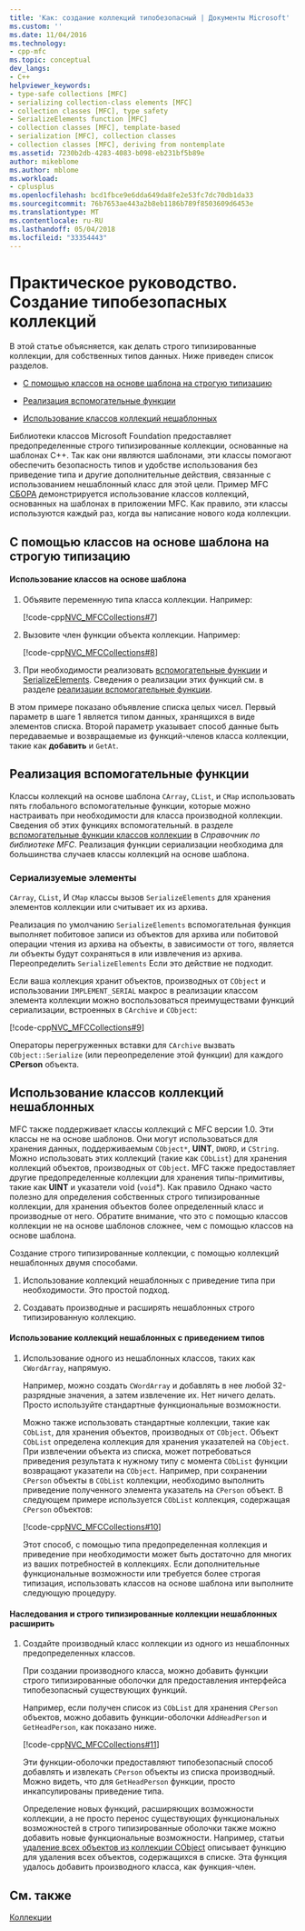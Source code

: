 ```yaml
---
title: 'Как: создание коллекций типобезопасный | Документы Microsoft'
ms.custom: ''
ms.date: 11/04/2016
ms.technology:
- cpp-mfc
ms.topic: conceptual
dev_langs:
- C++
helpviewer_keywords:
- type-safe collections [MFC]
- serializing collection-class elements [MFC]
- collection classes [MFC], type safety
- SerializeElements function [MFC]
- collection classes [MFC], template-based
- serialization [MFC], collection classes
- collection classes [MFC], deriving from nontemplate
ms.assetid: 7230b2db-4283-4083-b098-eb231bf5b89e
author: mikeblome
ms.author: mblome
ms.workload:
- cplusplus
ms.openlocfilehash: bcd1fbce9e6dda649da8fe2e53fc7dc70db1da33
ms.sourcegitcommit: 76b7653ae443a2b8eb1186b789f8503609d6453e
ms.translationtype: MT
ms.contentlocale: ru-RU
ms.lasthandoff: 05/04/2018
ms.locfileid: "33354443"
---
```

# <a name="how-to-make-a-type-safe-collection"></a>Практическое руководство. Создание типобезопасных коллекций
В этой статье объясняется, как делать строго типизированные коллекции, для собственных типов данных. Ниже приведен список разделов.  
  
-   [С помощью классов на основе шаблона на строгую типизацию](#_core_using_template.2d.based_classes_for_type_safety)  
  
-   [Реализация вспомогательные функции](#_core_implementing_helper_functions)  
  
-   [Использование классов коллекций нешаблонных](#_core_using_nontemplate_collection_classes)  
  
 Библиотеки классов Microsoft Foundation предоставляет предопределенные строго типизированные коллекции, основанные на шаблонах C++. Так как они являются шаблонами, эти классы помогают обеспечить безопасность типов и удобстве использования без приведение типа и другие дополнительные действия, связанные с использованием нешаблонный класс для этой цели. Пример MFC [СБОРА](../visual-cpp-samples.md) демонстрируется использование классов коллекций, основанных на шаблонах в приложении MFC. Как правило, эти классы используются каждый раз, когда вы написание нового кода коллекции.  
  
##  <a name="_core_using_template.2d.based_classes_for_type_safety"></a> С помощью классов на основе шаблона на строгую типизацию  
  
#### <a name="to-use-template-based-classes"></a>Использование классов на основе шаблона  
  
1.  Объявите переменную типа класса коллекции. Например:  
  
     [!code-cpp[NVC_MFCCollections#7](../mfc/codesnippet/cpp/how-to-make-a-type-safe-collection_1.cpp)]  
  
2.  Вызовите член функции объекта коллекции. Например:  
  
     [!code-cpp[NVC_MFCCollections#8](../mfc/codesnippet/cpp/how-to-make-a-type-safe-collection_2.cpp)]  
  
3.  При необходимости реализовать [вспомогательные функции](../mfc/reference/collection-class-helpers.md) и [SerializeElements](../mfc/reference/collection-class-helpers.md#serializeelements). Сведения о реализации этих функций см. в разделе [реализации вспомогательные функции](#_core_implementing_helper_functions).  
  
 В этом примере показано объявление списка целых чисел. Первый параметр в шаге 1 является типом данных, хранящихся в виде элементов списка. Второй параметр указывает способ данные быть передаваемые и возвращаемые из функций-членов класса коллекции, такие как **добавить** и `GetAt`.  
  
##  <a name="_core_implementing_helper_functions"></a> Реализация вспомогательные функции  
 Классы коллекций на основе шаблона `CArray`, `CList`, и `CMap` использовать пять глобального вспомогательные функции, которые можно настраивать при необходимости для класса производной коллекции. Сведения об этих функциях вспомогательный. в разделе [вспомогательные функции классов коллекции](../mfc/reference/collection-class-helpers.md) в *Справочник по библиотеке MFC*. Реализация функции сериализации необходима для большинства случаев классы коллекций на основе шаблона.  
  
###  <a name="_core_serializing_elements"></a> Сериализуемые элементы  
 `CArray`, `CList`, И `CMap` классы вызов `SerializeElements` для хранения элементов коллекции или считывает их из архива.  
  
 Реализация по умолчанию `SerializeElements` вспомогательная функция выполняет побитовое записи из объектов для архива или побитовой операции чтения из архива на объекты, в зависимости от того, является ли объекты будут сохраняться в или извлечения из архива. Переопределить `SerializeElements` Если это действие не подходит.  
  
 Если ваша коллекция хранит объектов, производных от `CObject` и использовании `IMPLEMENT_SERIAL` макрос в реализации классом элемента коллекции можно воспользоваться преимуществами функций сериализации, встроенных в `CArchive` и `CObject`:  
  
 [!code-cpp[NVC_MFCCollections#9](../mfc/codesnippet/cpp/how-to-make-a-type-safe-collection_3.cpp)]  
  
 Операторы перегруженных вставки для `CArchive` вызвать `CObject::Serialize` (или переопределение этой функции) для каждого **CPerson** объекта.  
  
##  <a name="_core_using_nontemplate_collection_classes"></a> Использование классов коллекций нешаблонных  
 MFC также поддерживает классы коллекций с MFC версии 1.0. Эти классы не на основе шаблонов. Они могут использоваться для хранения данных, поддерживаемым `CObject*`, **UINT**, `DWORD`, и `CString`. Можно использовать этих коллекций (такие как `CObList`) для хранения коллекций объектов, производных от `CObject`. MFC также предоставляет другие предопределенные коллекции для хранения типы-примитивы, такие как **UINT** и указатели void (`void`*). Как правило Однако часто полезно для определения собственных строго типизированные коллекции, для хранения объектов более определенный класс и производные от него. Обратите внимание, что это с помощью классов коллекции не на основе шаблонов сложнее, чем с помощью классов на основе шаблона.  
  
 Создание строго типизированные коллекции, с помощью коллекций нешаблонных двумя способами.  
  
1.  Использование коллекций нешаблонных с приведение типа при необходимости. Это простой подход.  
  
2.  Создавать производные и расширять нешаблонных строго типизированную коллекцию.  
  
#### <a name="to-use-the-nontemplate-collections-with-type-casting"></a>Использование коллекций нешаблонных с приведением типов  
  
1.  Использование одного из нешаблонных классов, таких как `CWordArray`, напрямую.  
  
     Например, можно создать `CWordArray` и добавлять в нее любой 32-разрядные значения, а затем извлечение их. Нет ничего делать. Просто используйте стандартные функциональные возможности.  
  
     Можно также использовать стандартные коллекции, такие как `CObList`, для хранения объектов, производных от `CObject`. Объект `CObList` определена коллекция для хранения указателей на `CObject`. При извлечении объекта из списка, может потребоваться приведения результата к нужному типу с момента `CObList` функции возвращают указатели на `CObject`. Например, при сохранении `CPerson` объекты в `CObList` коллекции, необходимо выполнить приведение полученного элемента указатель на `CPerson` объект. В следующем примере используется `CObList` коллекция, содержащая `CPerson` объектов:  
  
     [!code-cpp[NVC_MFCCollections#10](../mfc/codesnippet/cpp/how-to-make-a-type-safe-collection_4.cpp)]  
  
     Этот способ, с помощью типа предопределенная коллекция и приведение при необходимости может быть достаточно для многих из ваших потребностей в коллекциях. Если дополнительные функциональные возможности или требуется более строгая типизация, использовать классов на основе шаблона или выполните следующую процедуру.  
  
#### <a name="to-derive-and-extend-a-nontemplate-type-safe-collection"></a>Наследования и строго типизированные коллекции нешаблонных расширить  
  
1.  Создайте производный класс коллекции из одного из нешаблонных предопределенных классов.  
  
     При создании производного класса, можно добавить функции строго типизированные оболочки для предоставления интерфейса типобезопасный существующих функций.  
  
     Например, если получен список из `CObList` для хранения `CPerson` объектов, можно добавить функции-оболочки `AddHeadPerson` и `GetHeadPerson`, как показано ниже.  
  
     [!code-cpp[NVC_MFCCollections#11](../mfc/codesnippet/cpp/how-to-make-a-type-safe-collection_5.h)]  
  
     Эти функции-оболочки предоставляют типобезопасный способ добавлять и извлекать `CPerson` объекты из списка производный. Можно видеть, что для `GetHeadPerson` функции, просто инкапсулированы приведение типа.  
  
     Определение новых функций, расширяющих возможности коллекции, а не просто перенос существующих функциональных возможностей в строго типизированные оболочки также можно добавить новые функциональные возможности. Например, статьи [удаление всех объектов из коллекции CObject](../mfc/deleting-all-objects-in-a-cobject-collection.md) описывает функцию для удаления всех объектов, содержащихся в списке. Эта функция удалось добавить производного класса, как функция-член.  
  
## <a name="see-also"></a>См. также  
 [Коллекции](../mfc/collections.md)

